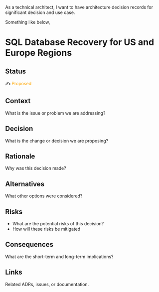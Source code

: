 As a technical architect, I want to have architecture decision records for significant decision and use case.

Something like below,

# SQL Database Recovery for US and Europe Regions

## Status
✍️ <font color="orange">Proposed </font> 
## Context
What is the issue or problem we are addressing?

## Decision
What is the change or decision we are proposing?

## Rationale
Why was this decision made?

## Alternatives
What other options were considered?

## Risks
- What are the potential risks of this decision?
- How will these risks be mitigated

## Consequences
What are the short-term and long-term implications?

## Links
Related ADRs, issues, or documentation.
